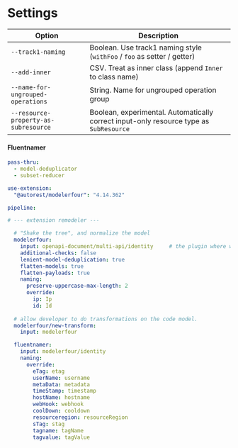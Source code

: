 # Settings

| Option      | Description |
| ----------- | ----------- |
| `--track1-naming` | Boolean. Use track1 naming style (`withFoo` / `foo` as setter / getter) |
| `--add-inner` | CSV. Treat as inner class (append `Inner` to class name) |
| `--name-for-ungrouped-operations` | String. Name for ungrouped operation group |
| `--resource-property-as-subresource` | Boolean, experimental. Automatically correct input-only resource type as `SubResource` |

#### Fluentnamer

``` yaml
pass-thru:
  - model-deduplicator
  - subset-reducer

use-extension:
  "@autorest/modelerfour": "4.14.362"

pipeline:

# --- extension remodeler ---

  # "Shake the tree", and normalize the model
  modelerfour:
    input: openapi-document/multi-api/identity     # the plugin where we get inputs from
    additional-checks: false
    lenient-model-deduplication: true
    flatten-models: true
    flatten-payloads: true
    naming:
      preserve-uppercase-max-length: 2
      override:
        ip: Ip
        id: Id
  
  # allow developer to do transformations on the code model.
  modelerfour/new-transform:
    input: modelerfour

  fluentnamer:
    input: modelerfour/identity
    naming:
      override:
        eTag: etag
        userName: username
        metaData: metadata
        timeStamp: timestamp
        hostName: hostname
        webHook: webhook
        coolDown: cooldown
        resourceregion: resourceRegion
        sTag: stag
        tagname: tagName
        tagvalue: tagValue
```
